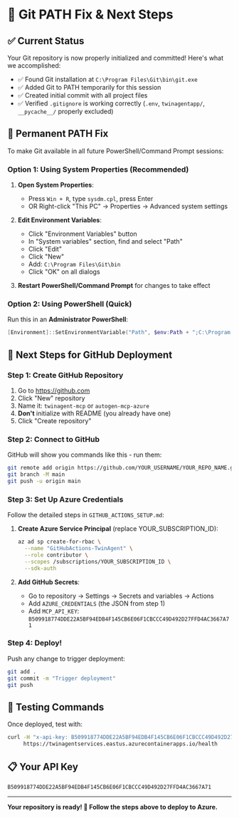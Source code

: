 # 🔧 Git PATH Fix & Next Steps

## ✅ Current Status
Your Git repository is now properly initialized and committed! Here's what we accomplished:

- ✅ Found Git installation at `C:\Program Files\Git\bin\git.exe`
- ✅ Added Git to PATH temporarily for this session
- ✅ Created initial commit with all project files
- ✅ Verified `.gitignore` is working correctly (`.env`, `twinagentapp/`, `__pycache__/` properly excluded)

## 🔧 Permanent PATH Fix

To make Git available in all future PowerShell/Command Prompt sessions:

### Option 1: Using System Properties (Recommended)
1. **Open System Properties**:
   - Press `Win + R`, type `sysdm.cpl`, press Enter
   - OR Right-click "This PC" → Properties → Advanced system settings

2. **Edit Environment Variables**:
   - Click "Environment Variables" button
   - In "System variables" section, find and select "Path"
   - Click "Edit"
   - Click "New"
   - Add: `C:\Program Files\Git\bin`
   - Click "OK" on all dialogs

3. **Restart PowerShell/Command Prompt** for changes to take effect

### Option 2: Using PowerShell (Quick)
Run this in an **Administrator PowerShell**:
```powershell
[Environment]::SetEnvironmentVariable("Path", $env:Path + ";C:\Program Files\Git\bin", [EnvironmentVariableTarget]::Machine)
```

## 🚀 Next Steps for GitHub Deployment

### Step 1: Create GitHub Repository
1. Go to https://github.com
2. Click "New" repository
3. Name it: `twinagent-mcp` or `autogen-mcp-azure`
4. **Don't** initialize with README (you already have one)
5. Click "Create repository"

### Step 2: Connect to GitHub
GitHub will show you commands like this - run them:
```bash
git remote add origin https://github.com/YOUR_USERNAME/YOUR_REPO_NAME.git
git branch -M main
git push -u origin main
```

### Step 3: Set Up Azure Credentials
Follow the detailed steps in `GITHUB_ACTIONS_SETUP.md`:

1. **Create Azure Service Principal** (replace YOUR_SUBSCRIPTION_ID):
   ```bash
   az ad sp create-for-rbac \
     --name "GitHubActions-TwinAgent" \
     --role contributor \
     --scopes /subscriptions/YOUR_SUBSCRIPTION_ID \
     --sdk-auth
   ```

2. **Add GitHub Secrets**:
   - Go to repository → Settings → Secrets and variables → Actions
   - Add `AZURE_CREDENTIALS` (the JSON from step 1)
   - Add `MCP_API_KEY`: `B509918774DDE22A5BF94EDB4F145CB6E06F1CBCCC49D492D27FFD4AC3667A71`

### Step 4: Deploy!
Push any change to trigger deployment:
```bash
git add .
git commit -m "Trigger deployment"
git push
```

## 🧪 Testing Commands
Once deployed, test with:
```bash
curl -H "x-api-key: B509918774DDE22A5BF94EDB4F145CB6E06F1CBCCC49D492D27FFD4AC3667A71" \
     https://twinagentservices.eastus.azurecontainerapps.io/health
```

## 📋 Your API Key
```
B509918774DDE22A5BF94EDB4F145CB6E06F1CBCCC49D492D27FFD4AC3667A71
```

---
**Your repository is ready! 🎉 Follow the steps above to deploy to Azure.**
